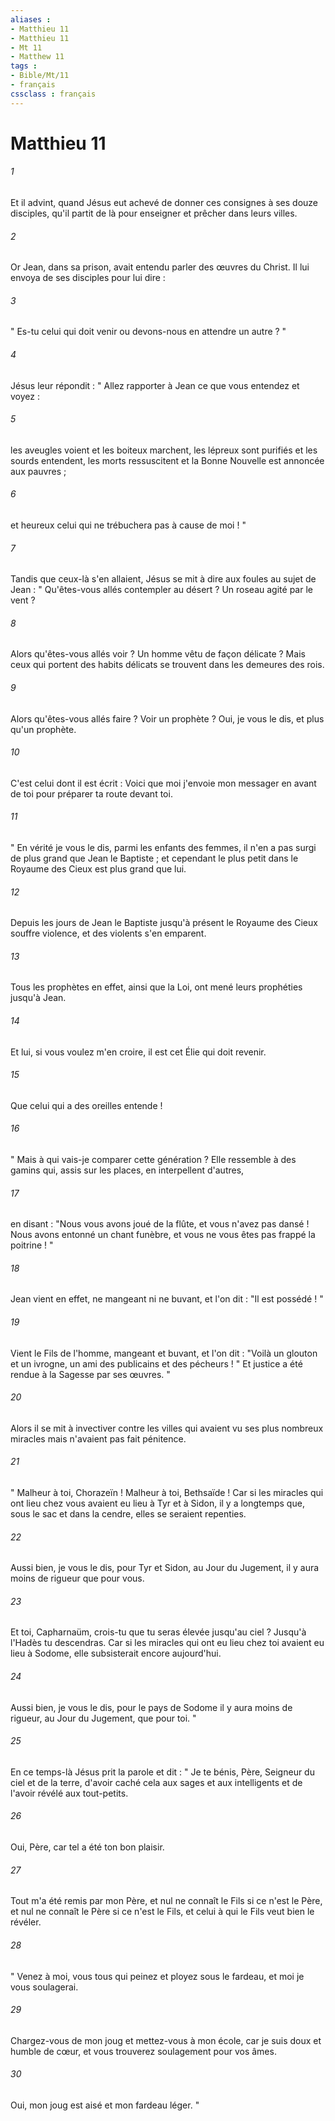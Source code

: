 ```yaml
---
aliases : 
- Matthieu 11
- Matthieu 11
- Mt 11
- Matthew 11
tags : 
- Bible/Mt/11
- français
cssclass : français
---
```


# Matthieu 11

###### 1
Et il advint, quand Jésus eut achevé de donner ces consignes à ses douze disciples, qu'il partit de là pour enseigner et prêcher dans leurs villes. 
###### 2
Or Jean, dans sa prison, avait entendu parler des œuvres du Christ. Il lui envoya de ses disciples pour lui dire : 
###### 3
" Es-tu celui qui doit venir ou devons-nous en attendre un autre ? " 
###### 4
Jésus leur répondit : " Allez rapporter à Jean ce que vous entendez et voyez : 
###### 5
les aveugles voient et les boiteux marchent, les lépreux sont purifiés et les sourds entendent, les morts ressuscitent et la Bonne Nouvelle est annoncée aux pauvres ; 
###### 6
et heureux celui qui ne trébuchera pas à cause de moi ! " 
###### 7
Tandis que ceux-là s'en allaient, Jésus se mit à dire aux foules au sujet de Jean : " Qu'êtes-vous allés contempler au désert ? Un roseau agité par le vent ? 
###### 8
Alors qu'êtes-vous allés voir ? Un homme vêtu de façon délicate ? Mais ceux qui portent des habits délicats se trouvent dans les demeures des rois. 
###### 9
Alors qu'êtes-vous allés faire ? Voir un prophète ? Oui, je vous le dis, et plus qu'un prophète. 
###### 10
C'est celui dont il est écrit : Voici que moi j'envoie mon messager en avant de toi pour préparer ta route devant toi. 
###### 11
" En vérité je vous le dis, parmi les enfants des femmes, il n'en a pas surgi de plus grand que Jean le Baptiste ; et cependant le plus petit dans le Royaume des Cieux est plus grand que lui. 
###### 12
Depuis les jours de Jean le Baptiste jusqu'à présent le Royaume des Cieux souffre violence, et des violents s'en emparent. 
###### 13
Tous les prophètes en effet, ainsi que la Loi, ont mené leurs prophéties jusqu'à Jean. 
###### 14
Et lui, si vous voulez m'en croire, il est cet Élie qui doit revenir. 
###### 15
Que celui qui a des oreilles entende ! 
###### 16
" Mais à qui vais-je comparer cette génération ? Elle ressemble à des gamins qui, assis sur les places, en interpellent d'autres, 
###### 17
en disant : "Nous vous avons joué de la flûte, et vous n'avez pas dansé ! Nous avons entonné un chant funèbre, et vous ne vous êtes pas frappé la poitrine ! " 
###### 18
Jean vient en effet, ne mangeant ni ne buvant, et l'on dit : "Il est possédé ! " 
###### 19
Vient le Fils de l'homme, mangeant et buvant, et l'on dit : "Voilà un glouton et un ivrogne, un ami des publicains et des pécheurs ! " Et justice a été rendue à la Sagesse par ses œuvres. " 
###### 20
Alors il se mit à invectiver contre les villes qui avaient vu ses plus nombreux miracles mais n'avaient pas fait pénitence. 
###### 21
" Malheur à toi, Chorazeïn ! Malheur à toi, Bethsaïde ! Car si les miracles qui ont lieu chez vous avaient eu lieu à Tyr et à Sidon, il y a longtemps que, sous le sac et dans la cendre, elles se seraient repenties. 
###### 22
Aussi bien, je vous le dis, pour Tyr et Sidon, au Jour du Jugement, il y aura moins de rigueur que pour vous. 
###### 23
Et toi, Capharnaüm, crois-tu que tu seras élevée jusqu'au ciel ? Jusqu'à l'Hadès tu descendras. Car si les miracles qui ont eu lieu chez toi avaient eu lieu à Sodome, elle subsisterait encore aujourd'hui. 
###### 24
Aussi bien, je vous le dis, pour le pays de Sodome il y aura moins de rigueur, au Jour du Jugement, que pour toi. " 
###### 25
En ce temps-là Jésus prit la parole et dit : " Je te bénis, Père, Seigneur du ciel et de la terre, d'avoir caché cela aux sages et aux intelligents et de l'avoir révélé aux tout-petits. 
###### 26
Oui, Père, car tel a été ton bon plaisir. 
###### 27
Tout m'a été remis par mon Père, et nul ne connaît le Fils si ce n'est le Père, et nul ne connaît le Père si ce n'est le Fils, et celui à qui le Fils veut bien le révéler. 
###### 28
" Venez à moi, vous tous qui peinez et ployez sous le fardeau, et moi je vous soulagerai. 
###### 29
Chargez-vous de mon joug et mettez-vous à mon école, car je suis doux et humble de cœur, et vous trouverez soulagement pour vos âmes. 
###### 30
Oui, mon joug est aisé et mon fardeau léger. " 
